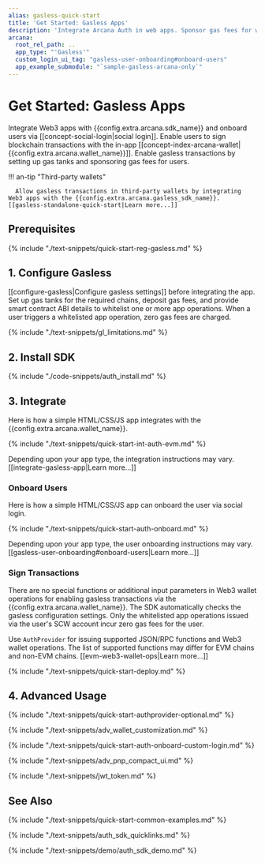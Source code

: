 ```yaml
---
alias: gasless-quick-start
title: 'Get Started: Gasless Apps'
description: 'Integrate Arcana Auth in web apps. Sponsor gas fees for whitelisted app operations. Onboard users via social login. Provide instant access to the in-app Arcana wallet and sign transactions with zero gas fees.'
arcana:
  root_rel_path: ..
  app_type: "'Gasless'"
  custom_login_ui_tag: "gasless-user-onboarding#onboard-users"
  app_example_submodule: "`sample-gasless-arcana-only`"
---
```


# Get Started: Gasless Apps

Integrate Web3 apps with {{config.extra.arcana.sdk_name}} and onboard users via [[concept-social-login|social login]]. Enable users to sign blockchain transactions with the in-app [[concept-index-arcana-wallet|{{config.extra.arcana.wallet_name}}]]. Enable gasless transactions by setting up gas tanks and sponsoring gas fees for users.

!!! an-tip "Third-party wallets"

      Allow gasless transactions in third-party wallets by integrating Web3 apps with the {{config.extra.arcana.gasless_sdk_name}}. [[gasless-standalone-quick-start|Learn more...]]

## Prerequisites

{% include "./text-snippets/quick-start-reg-gasless.md" %}

## 1. Configure Gasless

[[configure-gasless|Configure gasless settings]] before integrating the app. Set up gas tanks for the required chains, deposit gas fees, and provide smart contract ABI details to whitelist one or more app operations. When a user triggers a whitelisted app operation, zero gas fees are charged.

{% include "./text-snippets/gl_limitations.md" %}

## 2. Install SDK

{% include "./code-snippets/auth_install.md" %}

## 3. Integrate

Here is how a simple HTML/CSS/JS app integrates with the {{config.extra.arcana.wallet_name}}. 

{% include "./text-snippets/quick-start-int-auth-evm.md" %}

Depending upon your app type, the integration instructions may vary. [[integrate-gasless-app|Learn more...]]

### Onboard Users
 
Here is how a simple HTML/CSS/JS app can onboard the user via social login. 

{% include "./text-snippets/quick-start-auth-onboard.md" %}

Depending upon your app type, the user onboarding instructions may vary. [[gasless-user-onboarding#onboard-users|Learn more...]]

### Sign Transactions

There are no special functions or additional input parameters in Web3 wallet operations for enabling gasless transactions via the {{config.extra.arcana.wallet_name}}. The SDK automatically checks the gasless configuration settings. Only the whitelisted app operations issued via the user's SCW account incur zero gas fees for the user.

Use `AuthProvider` for issuing supported JSON/RPC functions and Web3 wallet operations. The list of supported functions may differ for EVM chains and non-EVM chains. [[evm-web3-wallet-ops|Learn more...]]

{% include "./text-snippets/quick-start-deploy.md" %}

## 4. Advanced Usage

{% include "./text-snippets/quick-start-authprovider-optional.md" %}

{% include "./text-snippets/adv_wallet_customization.md" %}

{% include "./text-snippets/quick-start-auth-onboard-custom-login.md" %}

{% include "./text-snippets/adv_pnp_compact_ui.md" %}

{% include "./text-snippets/jwt_token.md" %}

## See Also

{% include "./text-snippets/quick-start-common-examples.md" %}

{% include "./text-snippets/auth_sdk_quicklinks.md" %}

{% include "./text-snippets/demo/auth_sdk_demo.md" %}